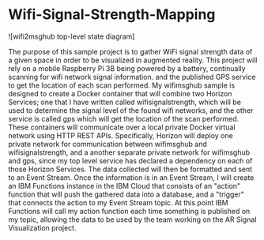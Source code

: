 # Wifi-Signal-Strength-Mapping

![wifi2msghub top-level state diagram]

The purpose of this sample project is to gather WiFi signal strength data of a given space in order to be visualized in augmented reality. This project will rely on a mobile Raspberry Pi 3B being powered by a battery, continually scanning for wifi network signal information. and the published GPS service to get the location of each scan performed. My wifimsghub sample is designed to create a Docker container that will combine two Horizon Services; one that I have written called wifisignalstrength, which will be used to determine the signal level of the found wifi networks, and the other service is called gps which will get the location of the scan performed. These containers will communicate over a local private Docker virtual network using HTTP REST APIs. Specifically, Horizon will deploy one private network for communication between wifimsghub and wifisignalstrength, and a another separate private network for wifimsghub and gps, since my top level service has declared a dependency on each of those Horizon Services. The data collected will then be formatted and sent to an Event Stream. Once the information is in an Event Stream, I will create an IBM Functions instance in the IBM Cloud that consists of an "action" function that will push the gathered data into a database, and a "trigger" that connects the action to my Event Stream topic. At this point IBM Functions will call my action function each time something is published on my topic, allowing the data to be used by the team working on the AR Signal Visualization project.

